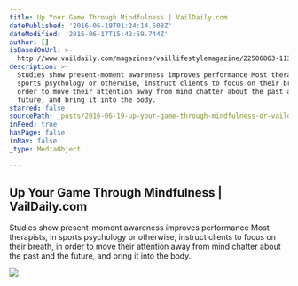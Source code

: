```yaml
---
title: Up Your Game Through Mindfulness | VailDaily.com
datePublished: '2016-06-19T01:24:14.508Z'
dateModified: '2016-06-17T15:42:59.744Z'
author: []
isBasedOnUrl: >-
  http://www.vaildaily.com/magazines/vaillifestylemagazine/22506863-113/up-your-game-through-mindfulness
description: >-
  Studies show present-moment awareness improves performance Most therapists, in
  sports psychology or otherwise, instruct clients to focus on their breath, in
  order to move their attention away from mind chatter about the past and the
  future, and bring it into the body.
starred: false
sourcePath: _posts/2016-06-19-up-your-game-through-mindfulness-or-vaildailycom.md
inFeed: true
hasPage: false
inNav: false
_type: MediaObject

---
```

<article style=""><h1>Up Your Game Through Mindfulness | VailDaily.com</h1><p>Studies show present-moment awareness improves performance Most therapists, in sports psychology or otherwise, instruct clients to focus on their breath, in order to move their attention away from mind chatter about the past and the future, and bring it into the body.</p><img src="http://www.vaildaily.com/csp/mediapool/sites/dt.common.streams.StreamServer.cls?STREAMOID=8d0Q9xzMVQikLwoa1z9A48$daE2N3K4ZzOUsqbU5sYv9CVXvciV$r1y4R3PB4AnfWCsjLu883Ygn4B49Lvm9bPe2QeMKQdVeZmXF$9l$4uCZ8QDXhaHEp3rvzXRJFdy0KqPHLoMevcTLo3h8xh70Y6N_U_CryOsw6FTOdKL_jpQ-&amp;CONTENTTYPE=image/jpeg" /></article>